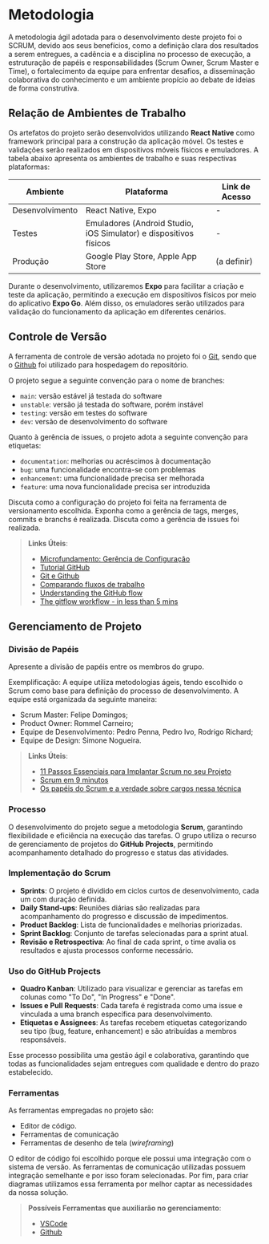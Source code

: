 
# Metodologia

A metodologia ágil adotada para o desenvolvimento deste projeto foi o SCRUM, devido aos seus benefícios, como a definição clara dos resultados a serem entregues, a cadência e a disciplina no processo de execução, a estruturação de papéis e responsabilidades (Scrum Owner, Scrum Master e Time), o fortalecimento da equipe para enfrentar desafios, a disseminação colaborativa do conhecimento e um ambiente propício ao debate de ideias de forma construtiva.

## Relação de Ambientes de Trabalho

Os artefatos do projeto serão desenvolvidos utilizando **React Native** como framework principal para a construção da aplicação móvel. Os testes e validações serão realizados em dispositivos móveis físicos e emuladores. A tabela abaixo apresenta os ambientes de trabalho e suas respectivas plataformas:

| Ambiente       | Plataforma                                    | Link de Acesso |
|---------------|----------------------------------------------|----------------|
| Desenvolvimento | React Native, Expo                         | -              |
| Testes         | Emuladores (Android Studio, iOS Simulator) e dispositivos físicos | -              |
| Produção       | Google Play Store, Apple App Store        | (a definir)    |

Durante o desenvolvimento, utilizaremos **Expo** para facilitar a criação e teste da aplicação, permitindo a execução em dispositivos físicos por meio do aplicativo **Expo Go**. Além disso, os emuladores serão utilizados para validação do funcionamento da aplicação em diferentes cenários.


## Controle de Versão

A ferramenta de controle de versão adotada no projeto foi o
[Git](https://git-scm.com/), sendo que o [Github](https://github.com)
foi utilizado para hospedagem do repositório.

O projeto segue a seguinte convenção para o nome de branches:

- `main`: versão estável já testada do software
- `unstable`: versão já testada do software, porém instável
- `testing`: versão em testes do software
- `dev`: versão de desenvolvimento do software

Quanto à gerência de issues, o projeto adota a seguinte convenção para
etiquetas:

- `documentation`: melhorias ou acréscimos à documentação
- `bug`: uma funcionalidade encontra-se com problemas
- `enhancement`: uma funcionalidade precisa ser melhorada
- `feature`: uma nova funcionalidade precisa ser introduzida

Discuta como a configuração do projeto foi feita na ferramenta de versionamento escolhida. Exponha como a gerência de tags, merges, commits e branchs é realizada. Discuta como a gerência de issues foi realizada.

> **Links Úteis**:
> - [Microfundamento: Gerência de Configuração](https://pucminas.instructure.com/courses/87878/)
> - [Tutorial GitHub](https://guides.github.com/activities/hello-world/)
> - [Git e Github](https://www.youtube.com/playlist?list=PLHz_AreHm4dm7ZULPAmadvNhH6vk9oNZA)
>  - [Comparando fluxos de trabalho](https://www.atlassian.com/br/git/tutorials/comparing-workflows)
> - [Understanding the GitHub flow](https://guides.github.com/introduction/flow/)
> - [The gitflow workflow - in less than 5 mins](https://www.youtube.com/watch?v=1SXpE08hvGs)

## Gerenciamento de Projeto

### Divisão de Papéis

Apresente a divisão de papéis entre os membros do grupo.

Exemplificação: A equipe utiliza metodologias ágeis, tendo escolhido o Scrum como base para definição do processo de desenvolvimento. A equipe está organizada da seguinte maneira:
- Scrum Master: Felipe Domingos;
- Product Owner: Rommel Carneiro;
- Equipe de Desenvolvimento: Pedro Penna, Pedro Ivo, Rodrigo Richard;
- Equipe de Design: Simone Nogueira.

> **Links Úteis**:
> - [11 Passos Essenciais para Implantar Scrum no seu Projeto](https://mindmaster.com.br/scrum-11-passos/)
> - [Scrum em 9 minutos](https://www.youtube.com/watch?v=XfvQWnRgxG0)
> - [Os papéis do Scrum e a verdade sobre cargos nessa técnica](https://www.atlassian.com/br/agile/scrum/roles)

### Processo

O desenvolvimento do projeto segue a metodologia **Scrum**, garantindo flexibilidade e eficiência na execução das tarefas. O grupo utiliza o recurso de gerenciamento de projetos do **GitHub Projects**, permitindo acompanhamento detalhado do progresso e status das atividades.

### Implementação do Scrum

- **Sprints**: O projeto é dividido em ciclos curtos de desenvolvimento, cada um com duração definida.
- **Daily Stand-ups**: Reuniões diárias são realizadas para acompanhamento do progresso e discussão de impedimentos.
- **Product Backlog**: Lista de funcionalidades e melhorias priorizadas.
- **Sprint Backlog**: Conjunto de tarefas selecionadas para a sprint atual.
- **Revisão e Retrospectiva**: Ao final de cada sprint, o time avalia os resultados e ajusta processos conforme necessário.

### Uso do GitHub Projects

- **Quadro Kanban**: Utilizado para visualizar e gerenciar as tarefas em colunas como "To Do", "In Progress" e "Done".
- **Issues e Pull Requests**: Cada tarefa é registrada como uma issue e vinculada a uma branch específica para desenvolvimento.
- **Etiquetas e Assignees**: As tarefas recebem etiquetas categorizando seu tipo (bug, feature, enhancement) e são atribuídas a membros responsáveis.

Esse processo possibilita uma gestão ágil e colaborativa, garantindo que todas as funcionalidades sejam entregues com qualidade e dentro do prazo estabelecido.

### Ferramentas

As ferramentas empregadas no projeto são:

- Editor de código.
- Ferramentas de comunicação
- Ferramentas de desenho de tela (_wireframing_)

O editor de código foi escolhido porque ele possui uma integração com o sistema de versão. As ferramentas de comunicação utilizadas possuem integração semelhante e por isso foram selecionadas. Por fim, para criar diagramas utilizamos essa ferramenta por melhor captar as necessidades da nossa solução.

 
> **Possíveis Ferramentas que auxiliarão no gerenciamento**: 
> - [VSCode](https://code.visualstudio.com/)
> - [Github](https://github.com/)
